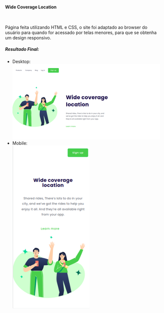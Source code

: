 <h4> Wide Coverage Location </h4>
<br>
<p> Página feita utilizando HTML e CSS, o site foi adaptado ao browser do usuário para quando for acessado por telas menores, 
para que se obtenha um design responsivo.</p>

<h5>Resultado Final:</h5>

<ul>
<li> Desktop:<br>
<img src="https://github.com/AndreiaOliveira7/coverage-services/blob/master/img/Captura%20de%20tela%20de%202023-03-12%2020-52-57.png?raw=true" style="width: 700px"/> </li>

<li>Mobile: <br>
<img src="https://github.com/AndreiaOliveira7/coverage-services/blob/master/img/Captura%20de%20tela%20de%202023-03-12%2020-52-48.png?raw=true" style="width: 250px"/></li>

</ul>
